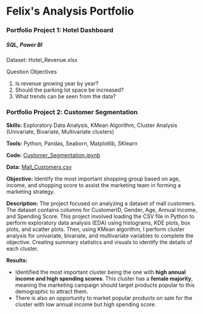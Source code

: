 # Felix's Analysis Portfolio

### Portfolio Project 1: Hotel Dashboard
##### SQL, Power BI

Dataset: Hotel_Revenue.xlsx

Question Objectives
1. Is revenue growing year by year?
2. Should the parking lot space be increased?
3. What trends can be seen from the data?

### Portfolio Project 2: Customer Segmentation

**Skills:** Exploratory Data Analysis, KMean Algorithm, Cluster Analysis (Univariate, Bivariate, Multivariate clusters)

**Tools:** Python, Pandas, Seaborn, Matplotlib, SKlearn

**Code:** [Customer_Segmentation.ipynb](Customer_Segmentation.ipynb)

**Data:** [Mall_Customers.csv](Mall_Customers.csv)

**Objective:** Identify the most important shopping group based on age, income, and shopping score to assist the marketing team in forming a marketing strategy.

**Description:** The project focused on analyzing a dataset of mall customers. The dataset contains columns for CustomerID, Gender, Age, Annual Income, and Spending Score. This project involved loading the CSV file in Python to perform exploratory data analysis (EDA) using histograms, KDE plots, box plots, and scatter plots. Then, using KMean algorithm, I perform cluster analysis for univariate, bivariate, and multivariate variables to complete the objective. Creating summary statistics and visuals to identify the details of each cluster.



**Results:**
- Identified the most important cluster being the one with **high annual income and high spending scores**. This cluster has a **female majority**, meaning the marketing campaign should target products popular to this demographic to attract them.
- There is also an opportunity to market popular products on sale for the cluster with low annual income but high spending score.
